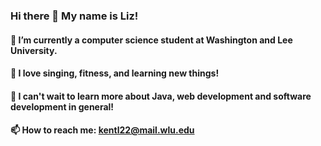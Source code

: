 ### Hi there 👋  My name is Liz!
#### 🔭 I’m currently a computer science student at Washington and Lee University.
#### 🤩 I love singing, fitness, and learning new things!
#### 📖 I can't wait to learn more about Java, web development and software development in general!
#### 📫 How to reach me: kentl22@mail.wlu.edu

<!--
**kentl22/kentl22** is a ✨ _special_ ✨ repository because its `README.md` (this file) appears on your GitHub profile.

Here are some ideas to get you started:


- 🌱 I’m currently learning ...
- 👯 I’m looking to collaborate on ...
- 🤔 I’m looking for help with ...
- 💬 Ask me about ...
- 
- 😄 Pronouns: ...
- ⚡ Fun fact: ...
-->
